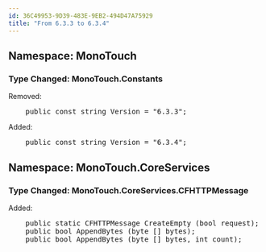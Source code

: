 ```yaml
---
id: 36C49953-9D39-483E-9EB2-494D47A75929
title: "From 6.3.3 to 6.3.4"
---
```


<html><head><title>Comparison between monotouch-6.3.3.dll and monotouch-6.3.4.36.dll</title></head>
<body>
<h2>Namespace: MonoTouch</h2>
<h3>Type Changed: MonoTouch.Constants</h3>
<p>Removed:</p><pre>
 	public const string Version = "6.3.3";
</pre>
<p>Added:</p><pre>
 	public const string Version = "6.3.4";
</pre>
<h2>Namespace: MonoTouch.CoreServices</h2>
<h3>Type Changed: MonoTouch.CoreServices.CFHTTPMessage</h3>
<p>Added:</p><pre>
 	public static CFHTTPMessage CreateEmpty (bool request);
 	public bool AppendBytes (byte [] bytes);
 	public bool AppendBytes (byte [] bytes, int count);
</pre>
</body>
</html>

